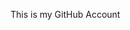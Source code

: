This is my GitHub Account

<!---
TahaMohamed-coder/TahaMohamed-coder is a ✨ special ✨ repository because its `README.md` (this file) appears on your GitHub profile.
You can click the Preview link to take a look at your changes.
--->
